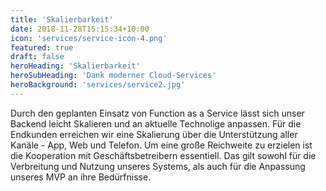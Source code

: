 ```yaml
---
title: 'Skalierbarkeit'
date: 2018-11-28T15:15:34+10:00
icon: 'services/service-icon-4.png'
featured: true
draft: false
heroHeading: 'Skalierbarkeit'
heroSubHeading: 'Dank moderner Cloud-Services'
heroBackground: 'services/service2.jpg'
---
```


Durch den geplanten Einsatz von Function as a Service lässt sich unser Backend leicht Skalieren und an aktuelle Technolige anpassen. Für die Endkunden erreichen wir eine Skalierung über die Unterstützung aller Kanäle  - App, Web und Telefon. Um eine große Reichweite zu erzielen ist die Kooperation mit Geschäftsbetreibern essentiell. Das gilt sowohl für die Verbreitung und Nutzung unseres Systems, als auch für die Anpassung unseres MVP an ihre Bedürfnisse.

